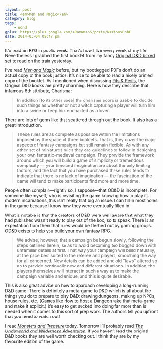 ```yaml
---
layout: post
title: <em>Men and Magic</em>
category: blog
tags:
    - odnd
gplus: https://plus.google.com/+RamananS/posts/NzXAooxDnhK
date: 2014-03-04 09:47 pm
---
```


It's read an RPG in public week. That's how I live every week of my life. Nevertheless I grabbed the first booklet from my fancy [Original D&D boxed set][1] to read on the train yesterday.

I’ve read [*Men and Magic*][2] before, but my bootlegged PDFs don't do an actual copy of the book justice. It’s nice to be able to read a nicely printed copy of the booklet. As I mentioned when discussing [Pits & Perils][3], the Original D&D books are pretty charming. Here is how they describe that infamous 6th attribute, Charisma: 

> In addition [to its other uses] the charisma score is usable to decide such things as whether or not a witch capturing a player will turn him into a swine or keep him enchanted as a lover.

There are lots of gems like that scattered through out the book. It also has a great introduction.

> These rules are as complete as possible within the limitations imposed by the space of three booklets. That is, they cover the major aspects of fantasy campaigns but still remain flexible. As with any other set of miniatures rules they are guidelines to follow in designing your own fantastic-medieval campaign. They provide the framework around which you will build a game of simplicity or tremendous complexity — your time and imagination are about the only limiting factors, and the fact that you have purchased these rules tends to indicate that there is no lack of imagination — the fascination of the game will tend to make participants find more and more time.

People often complain—rightly so, I suppose—that OD&D is incomplete. For someone like myself, who is revisiting the game knowing how to play its modern incarnations, this isn’t really that big an issue. I can fill in most holes in the game because I know how they were eventually filled in.

What is notable is that the creators of D&D were well aware that what they had published wasn't ready to play out of the box, so to speak. There is an expectation from them that rules would be fleshed out by gaming groups. OD&D exists to help you build your own fantasy RPG.

> We advise, however, that a campaign be begun slowly, following the steps outlined herein, so as to avoid becoming too bogged down with unfamiliar details at first. That way your campaign will build naturally, at the pace best suited to the referee and players, smoothing the way for all concerned. New details can be added and old "laws" altered so as to provide continually new and different situations. In addition, the players themselves will interact in such a way as to make the campaign variable and unique, and this is quite desirable.

This is also great advice on how to approach developing a long-running D&D game. There is definitely a meta-game to D&D which is all about the things you do to prepare to play D&D: drawing dungeons, making up NPCs, house rules, etc. (Games like [How to Host a Dungeon][6] take that meta-game and make it explicit.) It’s easy to get sucked into doing far more than is needed when it comes to this sort of prep work. The authors tell you upfront that you need to watch out!

I read [_Monsters and Treasure_][4] today. Tomorrow I’ll probably read [_The Underworld and Wilderness Adventures_][5]. If you haven’t read the original D&D books they are well worth checking out. I think they are by my favourite edition of the game.

[1]: http://www.necropraxis.com/2014/02/17/odd-reprint/
[2]: http://www.wizards.com/DnD/Article.aspx?x=dnd/4ex/20131015
[3]: /blog/pits-perils/
[4]: http://www.wizards.com/DnD/Article.aspx?x=dnd/4ex/20131017
[5]: http://www.wizards.com/DnD/Article.aspx?x=dnd/4ex/20131022
[6]: http://planet-thirteen.com/Dungeon.aspx